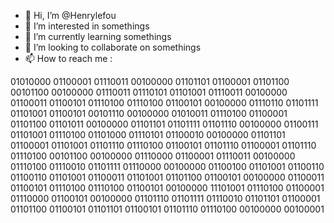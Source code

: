 - 👋 Hi, I’m @Henrylefou
- 👀 I’m interested in somethings
- 🌱 I’m currently learning somethings
- 💞️ I’m looking to collaborate on somethings
- 📫 How to reach me :


01010000 01100001 01110011 00100000 01101101 01100001 01101100 00101100 00100000 01110011 01110101 01101001 01110011 00100000 01100011 01100101 01110100 01110100 01100101 00100000 01110110 01101111 01101001 01100101 00101110 00100000 01010011 01110100 01100001 01101100 01101011 00100000 01101101 01101111 01101110 00100000 01100111 01101001 01110100 01101000 01110101 01100010 00100000 01101101 01100001 01101001 01101110 01110100 01100101 01101110 01100001 01101110 01110100 00101100 00100000 01110000 01100001 01110011 00100000 01110100 01110010 01101111 01110000 00100000 01100100 01101001 01100110 01100110 01101001 01100011 01101001 01101100 01100101 00100000 01100011 01100101 01110100 01110100 01100101 00100000 11101001 01110100 01100001 01110000 01100101 00100000 01101110 01101111 01110010 01101101 01100001 01101100 01100101 01101101 01100101 01101110 01110100 00100000 00100001


<!---
Henrylefou/Henrylefou is a ✨ special ✨ repository because its `README.md` (this file) appears on your GitHub profile.
You can click the Preview link to take a look at your changes.
--->
